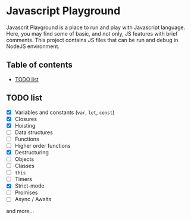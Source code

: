 # Javascript Playground
Javascrit Playground is a place to run and play with Javascript language. Here, you may find some of basic, and not only, JS features with brief comments. This project contains JS files that can be run and debug in NodeJS environment. 

## Table of contents
* [TODO list](#todo-list)

## TODO list

- [x] Variables and constants (`var`, `let`, `const`)
- [x] Closures
- [x] Hoisting
- [ ] Data structures
- [ ] Functions
- [ ] Higher order functions
- [x] Destructuring
- [ ] Objects
- [ ] Classes
- [ ] `this`
- [ ] Timers
- [x] Strict-mode
- [ ] Promises
- [ ] Async / Awaits

and more...